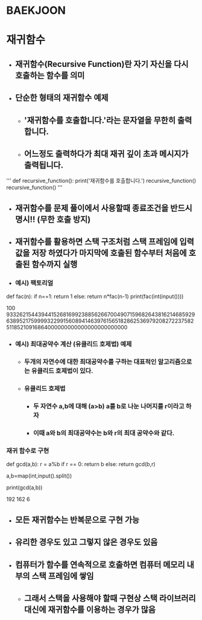 # **BAEKJOON**

# 재귀함수
* ## 재귀함수(Recursive Function)란 자기 자신을 다시 호출하는 함수를 의미
* ## 단순한 형태의 재귀함수 예제
    * ## '재귀함수를 호출합니다.'라는 문자열을 무한히 출력합니다.
    * ## 어느정도 출력하다가 최대 재귀 깊이 초과 메시지가 출력됩니다.

'''
def recursive_function():
    print('재귀함수를 호출합니다.')
    recursive_function()
recursive_function()
'''

* ## 재귀함수를 문제 풀이에서 사용할때 종료조건을 반드시 명시!! (무한 호출 방지)
* ## 재귀함수를 활용하면 스택 구조처럼 스택 프레임에 입력값을 저장 하였다가 마지막에 호출된 함수부터 처음에 호출된 함수까지 실행

* ### 예시) 팩토리얼

def fac(n):
    if n==1:
        return 1
    else:
        return n*fac(n-1)
print(fac(int(input())))

100
93326215443944152681699238856266700490715968264381621468592963895217599993229915608941463976156518286253697920827223758251185210916864000000000000000000000000


* ### 예시) 최대공약수 계산 (유클리드 호제법) 예제

    * ### 두개의 자연수에 대한 최대공약수를 구하는 대표적인 알고리즘으로는 유클리드 호제법이 있다.
    * ### 유클리드 호제법
        * ### 두 자연수 a,b에 대해 (a>b) a를 b로 나눈 나머지를 r이라고 하자
        * ### 이때 a와 b의 최대공약수는 b와 r의 최대 공약수와 같다.

### 재귀 함수로 구현

def gcd(a,b):
    r = a%b
    if r == 0:
        return b
    else:
        return gcd(b,r)
    
a,b=map(int,input().split())

print(gcd(a,b))

 192 162
6

* ## 모든 재귀함수는 반복문으로 구현 가능
* ## 유리한 경우도 있고 그렇지 않은 경우도 있음
* ## 컴퓨터가 함수를 연속적으로 호출하면 컴퓨터 메모리 내부의 스택 프레임에 쌓임
    * ## 그래서 스택을 사용해야 할때 구현상 스택 라이브러리 대신에 재귀함수를 이용하는 경우가 많음
    

